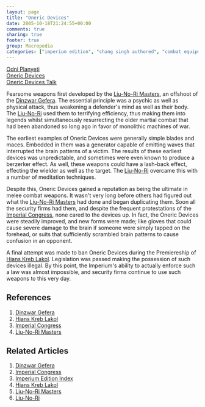 ```yaml
---
layout: page
title: "Oneric Devices"
date: 2005-10-18T21:24:55+00:00
comments: true
sharing: true
footer: true
group: Macropedia
categories: ["imperium edition", "chang singh authored", "combat equipment"]
---
```


<div class='row'>
	<div class='col-md-4'><a href='/macropedia/odni-planyeti'>Odni Planyeti</a></div>
	<div class='col-md-4'><a href='/macropedia/oneric-devices'>Oneric Devices</a></div>
	<div class='col-md-4'><a href='/macropedia/oneric-devices-talk'>Oneric Devices Talk</a></div>
</div>


Fearsome weapons first developed by the [Liu-No-Ri Masters](/macropedia/liu-no-ri-masters), an offshoot of the [Dinzwar Gefera](/macropedia/dinzwar-gefera).  The essential principle was a
psychic as well as physical attack, thus weakening a defender's mind as well
as their body.  The [Liu-No-Ri](/macropedia/liu-no-ri-masters) used them to terrifying
efficiency, thus making them into legends whilst simultaneously resurrecting
the older martial combat that had been abandoned so long ago in favor of
monolithic machines of war.

The earliest examples of Oneric Devices were generally simple blades and
maces.  Embedded in them was a generator capable of emitting waves that
interrupted the brain patterns of a victim.  The results of these earliest
devices was unpredictable, and sometimes were even known to produce a
berzerker effect.  As well, these weapons could have a lash-back effect,
effecting the wielder as well as the target.  The
[Liu-No-Ri](/macropedia/liu-no-ri-masters) overcame this with a number of meditation
techniques.

Despite this, Oneric Devices gained a reputation as being the ultimate in
melee combat weapons.  It wasn't very long before others had figured out
what the [Liu-No-Ri Masters](/macropedia/liu-no-ri-masters) had done and began duplicating
them.  Soon all the security firms had them, and despite the frequent
protestations of the [Imperial Congress](/macropedia/imperial-congress), none cared to the devices up.  In
fact, the Oneric Devices were steadily improved, and new forms were made;
like gloves that could cause severe damage to the brain if someone were
simply tapped on the forehead, or suits that sufficiently scrambled brain patterns to cause confusion in an opponent.

A final attempt was made to ban Oneric Devices during the Premiereship of [Hjans Kreb Lakol](/macropedia/hjans-kreb-lakol).  Legislation was passed making the possession of such devices illegal.  By this point, the Imperium's ability to actually enforce such a law was almost impossible, and security firms continue to use such weapons to this very day.

## References
1. [Dinzwar Gefera](/macropedia/dinzwar-gefera)
1. [Hjans Kreb Lakol](/macropedia/hjans-kreb-lakol)
1. [Imperial Congress](/macropedia/imperial-congress)
1. [Liu-No-Ri Masters](/macropedia/liu-no-ri-masters)

## Related Articles

1. [Dinzwar Gefera](/macropedia/dinzwar-gefera)
2. [Imperial Congress](/macropedia/imperial-congress)
3. [Imperium Edition Index](/macropedia/imperium-edition-index)
4. [Hjans Kreb Lakol](/macropedia/hjans-kreb-lakol)
5. [Liu-No-Ri Masters](/macropedia/liu-no-ri-masters)
6. [Liu-No-Ri](/macropedia/liu-no-ri-masters)



  
